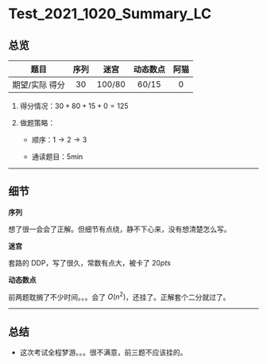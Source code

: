 # Test_2021_1020_Summary_LC

## 总览

|   题目  |  序列  |  迷宫  |   动态数点  | 阿猫 |
| :------------: | :---------------------------: | :----------------------------: | :---------------: | :-:|
| 期望/实际 得分 |              $30$               |              $100/80$              |       $60/15$        | $0$ |

1. 得分情况：$30 + 80 + 15 + 0 = 125$

2. 做题策略：

	* 顺序：$1 \to 2 \to 3$

	* 通读题目：$5\mathrm{min}$

---

## 细节

**序列**

想了很一会会了正解。但细节有点绕，静不下心来，没有想清楚怎么写。

**迷宫**

套路的 DDP，写了很久，常数有点大，被卡了 $20pts$

**动态数点**

前两题耽搁了不少时间。。。会了 $O(n^2)$，还挂了。正解套个二分就过了。

---

## 总结

* 这次考试全程梦游。。。很不满意，前三题不应该挂的。